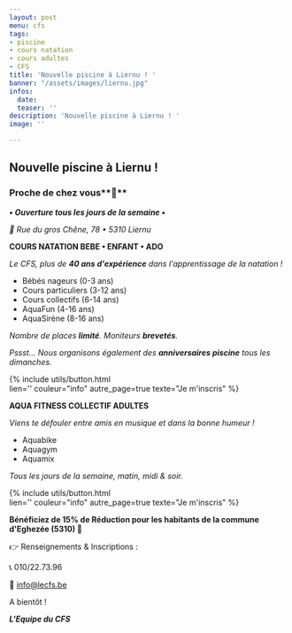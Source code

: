 ```yaml
---
layout: post
menu: cfs
tags:
- piscine
- cours natation
- cours adultes
- CFS
title: 'Nouvelle piscine à Liernu ! '
banner: "/assets/images/liernu.jpg"
infos:
  date: 
  teaser: ''
description: 'Nouvelle piscine à Liernu ! '
image: ''

---
```

## Nouvelle piscine à Liernu !

### Proche de chez vous**🤩**

**_• Ouverture tous les jours de la semaine •_**

_📍 Rue du gros Chêne, 78 • 5310 Liernu_

**COURS NATATION BEBE • ENFANT • ADO**

_Le CFS, plus de **40 ans d'expérience** dans l'apprentissage de la natation !_

* Bébés nageurs (0-3 ans)
* Cours particuliers (3-12 ans)
* Cours collectifs (6-14 ans)
* AquaFun (4-16 ans)
* AquaSirène (8-16 ans)

_Nombre de places **limité**. Moniteurs **brevetés**._

_Pssst... Nous organisons également des **anniversaires piscine** tous les dimanches._

{% include utils/button.html  
lien='' couleur="info" autre_page=true texte="Je m'inscris" %}

**AQUA FITNESS COLLECTIF ADULTES**

_Viens te défouler entre amis en musique et dans la bonne humeur !_

* Aquabike
* Aquagym
* Aquamix

_Tous les jours de la semaine, matin, midi & soir._

{% include utils/button.html  
lien='' couleur="info" autre_page=true texte="Je m'inscris" %}

**Bénéficiez de 15% de Réduction pour les habitants de la commune d'Eghezée (5310) 🥳**

👉 Renseignements & Inscriptions :

📞 010/22.73.96

📧 info@lecfs.be

A bientôt !

**_L'Equipe du CFS_**